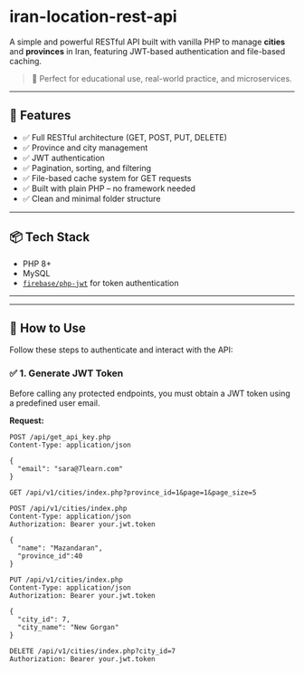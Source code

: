 # iran-location-rest-api

A simple and powerful RESTful API built with vanilla PHP to manage **cities** and **provinces** in Iran, featuring JWT-based authentication and file-based caching.

> 🔐 Perfect for educational use, real-world practice, and microservices.

---

## 🚀 Features

- ✅ Full RESTful architecture (GET, POST, PUT, DELETE)
- ✅ Province and city management
- ✅ JWT authentication
- ✅ Pagination, sorting, and filtering
- ✅ File-based cache system for GET requests
- ✅ Built with plain PHP – no framework needed
- ✅ Clean and minimal folder structure

---

## 📦 Tech Stack

- PHP 8+
- MySQL
- [`firebase/php-jwt`](https://github.com/firebase/php-jwt) for token authentication


---

---

## 🧪 How to Use

Follow these steps to authenticate and interact with the API:

### ✅ 1. Generate JWT Token

Before calling any protected endpoints, you must obtain a JWT token using a predefined user email.

**Request:**
```http
POST /api/get_api_key.php
Content-Type: application/json

{
  "email": "sara@7learn.com"
}
```
```
GET /api/v1/cities/index.php?province_id=1&page=1&page_size=5
```
```
POST /api/v1/cities/index.php
Content-Type: application/json
Authorization: Bearer your.jwt.token

{
  "name": "Mazandaran",
  "province_id":40
}
```
```
PUT /api/v1/cities/index.php
Content-Type: application/json
Authorization: Bearer your.jwt.token

{
  "city_id": 7,
  "city_name": "New Gorgan"
}
```
```
DELETE /api/v1/cities/index.php?city_id=7
Authorization: Bearer your.jwt.token
```


